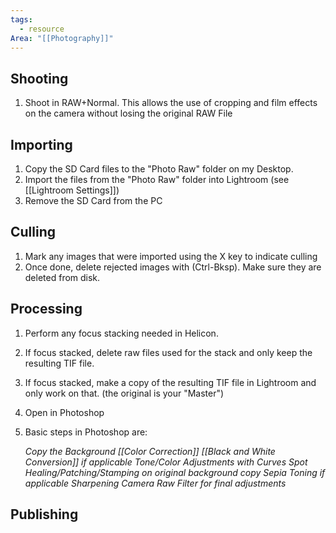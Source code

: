 ```yaml
---
tags:
  - resource
Area: "[[Photography]]"
---
```


## Shooting

1. Shoot in RAW+Normal.  This allows the use of cropping and film effects on the camera without losing the original  RAW File


## Importing

1. Copy the SD Card files to the "Photo Raw" folder on my Desktop.
2. Import the files from the "Photo Raw" folder into Lightroom (see [[Lightroom Settings]])
3. Remove the SD Card from the PC

## Culling

1. Mark any images that were imported using the X key to indicate culling
2. Once done,  delete rejected images with (Ctrl-Bksp).  Make sure they are deleted from disk.


## Processing

1. Perform any focus stacking needed in Helicon.
2. If focus stacked, delete raw files used for the stack and only keep the resulting TIF file.
3. If focus stacked, make a copy of the resulting TIF file in Lightroom and only work on that. (the original is your "Master")
4. Open in Photoshop
5. Basic steps in Photoshop are:

	*Copy the Background*
	*[[Color Correction]]*
	*[[Black and White Conversion]] if applicable*
	*Tone/Color Adjustments with Curves*
	*Spot Healing/Patching/Stamping on original background copy*
	*Sepia Toning if applicable*
	*Sharpening*
	*Camera Raw Filter for final adjustments*
	

## Publishing



